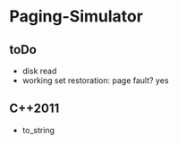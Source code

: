 # Paging-Simulator
## toDo
 - disk read
 - working set restoration: page fault? yes

## C++2011
 - to_string